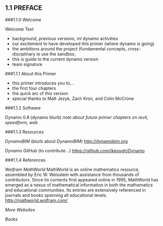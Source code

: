 ## 1.1 PREFACE

###1.1.0 Welcome

Welcome Text
- background, previous versions, ml dynamo activities
- our excitement to have developed this primer (where dynamo is going)
- the ambitions around the project (fundamental concepts, cross-disciplinary ie use the sandbox, 
- this is guide to the current dynamo version
- team signature

###1.1.1 About this Primer

- this primer introduces you to...
- the first four chapters
- the quick arc of this version
- special thanks to Matt Jezyk, Zach Kron, and Colin McCrone

###1.1.2 Software

Dynamo 0.8
(dynamo blurb)
_note about future primer chapters on revit, speedform, web_

###1.1.3 Resources

*DynamoBIM*
(blurb about DynamoBIM)
http://dynamobim.org

*Dynamo GitHub*
(to contribute...)
https://github.com/ikeough/Dynamo


###1.1.4 References

*Wolfram MathWorld*
MathWorld is an online mathematics resource, assembled by Eric W. Weisstein with assistance from thousands of contributors. Since its contents first appeared online in 1995, MathWorld has emerged as a nexus of mathematical information in both the mathematics and educational communities. Its entries are extensively referenced in journals and books spanning all educational levels.
http://mathworld.wolfram.com/

*More Websites*

*Books*

